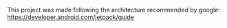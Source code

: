 This project was made following the architecture recommended by google: https://developer.android.com/jetpack/guide
